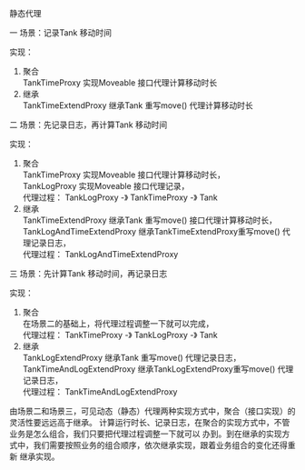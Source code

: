 
静态代理

一 场景：记录Tank 移动时间

实现：  
1. 聚合  
    TankTimeProxy 实现Moveable 接口代理计算移动时长
2. 继承  
    TankTimeExtendProxy 继承Tank 重写move() 代理计算移动时长


二 场景：先记录日志，再计算Tank 移动时间  

实现：  
1. 聚合  
    TankTimeProxy 实现Moveable 接口代理计算移动时长，  
    TankLogProxy 实现Moveable 接口代理记录，  
    代理过程： TankLogProxy -》 TankTimeProxy -》 Tank
2. 继承  
    TankTimeExtendProxy 继承Tank 重写move() 接口代理计算移动时长，  
    TankLogAndTimeExtendProxy 继承TankTimeExtendProxy重写move() 代理记录日志，  
    代理过程： TankLogAndTimeExtendProxy  

三 场景：先计算Tank 移动时间，再记录日志 

实现：  
1. 聚合  
    在场景二的基础上，将代理过程调整一下就可以完成，  
    代理过程： TankTimeProxy -》 TankLogProxy -》 Tank
2. 继承  
    TankLogExtendProxy 继承Tank 重写move() 代理记录日志，  
    TankTimeAndLogExtendProxy 继承TankLogExtendProxy重写move() 代理记录日志，  
    代理过程： TankTimeAndLogExtendProxy
    
由场景二和场景三，可见动态（静态）代理两种实现方式中，聚合（接口实现）的灵活性要远远高于继承。
计算运行时长、记录日志，在聚合的实现方式中，不管业务是怎么组合，我们只要把代理过程调整一下就可以
办到。到在继承的实现方式中，我们需要按照业务的组合顺序，依次继承实现，跟着业务组合的变化还得重新
继承实现。



